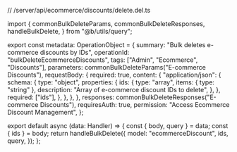 // /server/api/ecommerce/discounts/delete.del.ts

import {
  commonBulkDeleteParams,
  commonBulkDeleteResponses,
  handleBulkDelete,
} from "@b/utils/query";

export const metadata: OperationObject = {
  summary: "Bulk deletes e-commerce discounts by IDs",
  operationId: "bulkDeleteEcommerceDiscounts",
  tags: ["Admin", "Ecommerce", "Discounts"],
  parameters: commonBulkDeleteParams("E-commerce Discounts"),
  requestBody: {
    required: true,
    content: {
      "application/json": {
        schema: {
          type: "object",
          properties: {
            ids: {
              type: "array",
              items: { type: "string" },
              description: "Array of e-commerce discount IDs to delete",
            },
          },
          required: ["ids"],
        },
      },
    },
  },
  responses: commonBulkDeleteResponses("E-commerce Discounts"),
  requiresAuth: true,
  permission: "Access Ecommerce Discount Management",
};

export default async (data: Handler) => {
  const { body, query } = data;
  const { ids } = body;
  return handleBulkDelete({
    model: "ecommerceDiscount",
    ids,
    query,
  });
};
